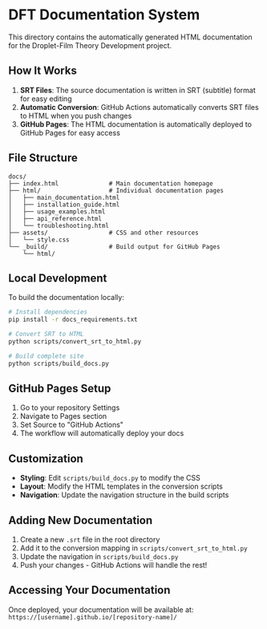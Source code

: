 # DFT Documentation System

This directory contains the automatically generated HTML documentation for the Droplet-Film Theory Development project.

## How It Works

1. **SRT Files**: The source documentation is written in SRT (subtitle) format for easy editing
2. **Automatic Conversion**: GitHub Actions automatically converts SRT files to HTML when you push changes
3. **GitHub Pages**: The HTML documentation is automatically deployed to GitHub Pages for easy access

## File Structure

```
docs/
├── index.html              # Main documentation homepage
├── html/                   # Individual documentation pages
│   ├── main_documentation.html
│   ├── installation_guide.html
│   ├── usage_examples.html
│   ├── api_reference.html
│   └── troubleshooting.html
├── assets/                 # CSS and other resources
│   └── style.css
└── _build/                 # Build output for GitHub Pages
    └── html/
```

## Local Development

To build the documentation locally:

```bash
# Install dependencies
pip install -r docs_requirements.txt

# Convert SRT to HTML
python scripts/convert_srt_to_html.py

# Build complete site
python scripts/build_docs.py
```

## GitHub Pages Setup

1. Go to your repository Settings
2. Navigate to Pages section
3. Set Source to "GitHub Actions"
4. The workflow will automatically deploy your docs

## Customization

- **Styling**: Edit `scripts/build_docs.py` to modify the CSS
- **Layout**: Modify the HTML templates in the conversion scripts
- **Navigation**: Update the navigation structure in the build scripts

## Adding New Documentation

1. Create a new `.srt` file in the root directory
2. Add it to the conversion mapping in `scripts/convert_srt_to_html.py`
3. Update the navigation in `scripts/build_docs.py`
4. Push your changes - GitHub Actions will handle the rest!

## Accessing Your Documentation

Once deployed, your documentation will be available at:
`https://[username].github.io/[repository-name]/`
